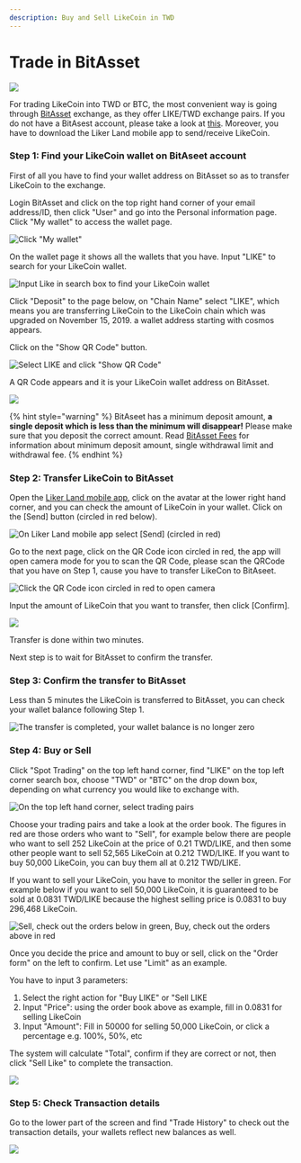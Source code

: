 ```yaml
---
description: Buy and Sell LikeCoin in TWD
---
```


# Trade in BitAsset

![](https://gblobscdn.gitbook.com/assets%2F-LL4mdaVjNgL6A1--PV0%2F-MDK0P7Hgcu5426KHOXA%2F-MDK1-fidE4xz99oZFk7%2Fbitasset-trade-1.png?alt=media&token=21df43b6-6259-4728-b790-112a78b5ead7)

For trading LikeCoin into TWD or BTC, the most convenient way is going through [BitAsset](https://www.bitasset.com/) exchange, as they offer LIKE/TWD exchange pairs. If you do not have a BitAsest account, please take a look at [this](https://docs.like.co/user-guide/likecoin-token/registering-on-bitasset). Moreover, you have to download the Liker Land mobile app to send/receive LikeCoin.

### Step 1: Find your LikeCoin wallet on BitAseet account

First of all you have to find your wallet address on BitAsset so as to transfer LikeCoin to the exchange.

Login BitAsset and click on the top right hand corner of your email address/ID, then click "User" and go into the Personal information page. Click "My wallet" to access the wallet page.

![Click &quot;My wallet&quot;](https://gblobscdn.gitbook.com/assets%2F-LL4mdaVjNgL6A1--PV0%2F-MDK0P7Hgcu5426KHOXA%2F-MDK198sT-6YvVhvauEL%2Fbitasset-trade-2.png?alt=media&token=6d7341a6-b450-44a1-8f3f-6e28f6a062e9)

On the wallet page it shows all the wallets that you have. Input "LIKE" to search for your LikeCoin wallet.

![Input Like in search box to find your LikeCoin wallet](https://gblobscdn.gitbook.com/assets%2F-LL4mdaVjNgL6A1--PV0%2F-MDK0P7Hgcu5426KHOXA%2F-MDK1FWlJcZoq8hdX6CC%2Fbitasset-trade-3.png?alt=media&token=378350e2-f15b-41dd-a952-49e10ab1ee00)

Click "Deposit" to the page below, on "Chain Name" select "LIKE", which means you are transferring LikeCoin to the LikeCoin chain which was upgraded on November 15, 2019. a wallet address starting with cosmos appears.

Click on the "Show QR Code" button.

![Select LIKE and click &quot;Show QR Code&quot;](https://gblobscdn.gitbook.com/assets%2F-LL4mdaVjNgL6A1--PV0%2F-MDK0P7Hgcu5426KHOXA%2F-MDK1ME1-tJ13uzHqRDG%2Fbitasset-trade-4.png?alt=media&token=38e3c327-e394-4525-9381-60b7933764c9)

A QR Code appears and it is your LikeCoin wallet address on BitAsset.

![](https://gblobscdn.gitbook.com/assets%2F-LL4mdaVjNgL6A1--PV0%2F-MDK0P7Hgcu5426KHOXA%2F-MDK1U9Sc7JSsPd8Z7dq%2Fbitasset-trade-5.png?alt=media&token=c022f08d-61e4-4022-9815-28377bbc1516)

{% hint style="warning" %}
BitAseet has a minimum deposit amount, **a single deposit which is less than the minimum will disappear!** Please make sure that you deposit the correct amount. Read [BitAsset Fees](https://bitasset.zendesk.com/hc/en-us/articles/360028459212-Fees) for information about minimum deposit amount, single withdrawal limit and withdrawal fee.
{% endhint %}

### Step 2: Transfer LikeCoin to BitAsset

Open the [Liker Land mobile app](https://like.co/in/getapp), click on the avatar at the lower right hand corner, and you can check the amount of LikeCoin in your wallet. Click on the \[Send\] button \(circled in red below\).

![On Liker Land mobile app select \[Send\] \(circled in red\)](https://gblobscdn.gitbook.com/assets%2F-LL4mdaVjNgL6A1--PV0%2F-MDK0P7Hgcu5426KHOXA%2F-MDK1cZDbgC4A89M-JaG%2Fbitasset-trade-6.png?alt=media&token=71be3481-e041-4740-9d60-f304a6f53e70)

Go to the next page, click on the QR Code icon circled in red, the app will open camera mode for you to scan the QR Code, please scan the QRCode that you have on Step 1, cause you have to transfer LikeCon to BitAseet.



![Click the QR Code icon circled in red to open camera](https://gblobscdn.gitbook.com/assets%2F-LL4mdaVjNgL6A1--PV0%2F-MDK0P7Hgcu5426KHOXA%2F-MDK1jdqLpuXiHr9vOwG%2Fbitasset-trade-7.png?alt=media&token=84488570-5565-4ad0-8d47-ca01592bcd03)

Input the amount of LikeCoin that you want to transfer, then click \[Confirm\].

![](https://gblobscdn.gitbook.com/assets%2F-LL4mdaVjNgL6A1--PV0%2F-MDK0P7Hgcu5426KHOXA%2F-MDK1qVvnzuNkDtwocuN%2Fbitasset-trade-8.png?alt=media&token=69ef9beb-4f5c-4c2f-a4a5-931e3a3ce46e)

Transfer is done within two minutes.

Next step is to wait for BitAsset to confirm the transfer.

### Step 3: Confirm the transfer to BitAsset

Less than 5 minutes the LikeCoin is transferred to BitAsset, you can check your wallet balance following Step 1.

![The transfer is completed, your wallet balance is no longer zero](https://gblobscdn.gitbook.com/assets%2F-LL4mdaVjNgL6A1--PV0%2F-MDK0P7Hgcu5426KHOXA%2F-MDK1wioeImSpU3R-DVw%2Fbitasset-trade-9.png?alt=media&token=cc6a0669-34c2-4215-9a04-5f3127225c9f)

### Step 4: Buy or Sell

Click "Spot Trading" on the top left hand corner, find "LIKE" on the top left corner search box, choose "TWD" or "BTC" on the drop down box, depending on what currency you would like to exchange with.

![On the top left hand corner, select trading pairs](https://gblobscdn.gitbook.com/assets%2F-LL4mdaVjNgL6A1--PV0%2F-MDK0P7Hgcu5426KHOXA%2F-MDK23c-p5NwvYuDayok%2Fbitasset-trade-10.png?alt=media&token=e9258d5e-d72e-4c82-ae54-8db44eb3993f)

Choose your trading pairs and take a look at the order book. The figures in red are those orders who want to "Sell", for example below there are people who want to sell 252 LikeCoin at the price of 0.21 TWD/LIKE, and then some other people want to sell 52,565 LikeCoin at 0.212 TWD/LIKE. If you want to buy 50,000 LikeCoin, you can buy them all at 0.212 TWD/LIKE.

If you want to sell your LikeCoin, you have to monitor the seller in green. For example below if you want to sell 50,000 LikeCoin, it is guaranteed to be sold at 0.0831 TWD/LIKE because the highest selling price is 0.0831 to buy 296,468 LikeCoin.

![Sell, check out the orders below in green, Buy, check out the orders above in red](https://gblobscdn.gitbook.com/assets%2F-LL4mdaVjNgL6A1--PV0%2F-MDK0P7Hgcu5426KHOXA%2F-MDK29eYzwfMz9U4AcOB%2Fbitasset-trade-11.png?alt=media&token=311f411c-0ebc-44f4-8f37-26aff0190f12)

Once you decide the price and amount to buy or sell, click on the "Order form" on the left to confirm. Let use "Limit" as an example.

You have to input 3 parameters:

1. Select the right action for "Buy LIKE" or "Sell LIKE
2. Input "Price": using the order book above as example, fill in 0.0831 for selling LikeCoin
3. Input "Amount": Fill in 50000 for selling 50,000 LikeCoin, or click a percentage e.g. 100%, 50%, etc

The system will calculate "Total", confirm if they are correct or not, then click "Sell Like" to complete the transaction. 

![](https://gblobscdn.gitbook.com/assets%2F-LL4mdaVjNgL6A1--PV0%2F-MDK0P7Hgcu5426KHOXA%2F-MDK2GMKSSwzDIHppo_i%2Fbitasset-trade-12.png?alt=media&token=f4191394-daca-459a-b6b7-8d0e6f9f9f9b)

### **Step 5: Check Transaction details**

Go to the lower part of the screen and find "Trade History" to check out the transaction details, your wallets reflect new balances as well.

![](https://gblobscdn.gitbook.com/assets%2F-LL4mdaVjNgL6A1--PV0%2F-MDK0P7Hgcu5426KHOXA%2F-MDK2KWTLOwVCTZWav3z%2Fbitasset-trade-13.png?alt=media&token=82a46d0c-5983-422e-81d7-598342ac47a4)

